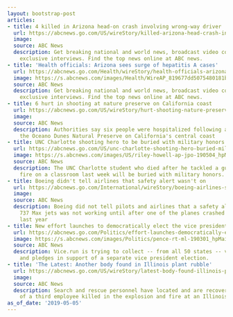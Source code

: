 ```yaml
---
layout: bootstrap-post
articles:
- title: 4 killed in Arizona head-on crash involving wrong-way driver
  url: https://abcnews.go.com/US/wireStory/killed-arizona-head-crash-involving-wrong-driver-62841272
  image: 
  source: ABC News
  description: Get breaking national and world news, broadcast video coverage, and
    exclusive interviews. Find the top news online at ABC news.
- title: 'Health officials: Arizona sees surge of hepatitis A cases'
  url: https://abcnews.go.com/Health/wireStory/health-officials-arizona-sees-surge-hepatitis-cases-62841271
  image: https://s.abcnews.com/images/Health/WireAP_819677dd5075480181b7fac6dd424bc5_16x9_992.jpg
  source: ABC News
  description: Get breaking national and world news, broadcast video coverage, and
    exclusive interviews. Find the top news online at ABC news.
- title: 6 hurt in shooting at nature preserve on California coast
  url: https://abcnews.go.com/US/wireStory/hurt-shooting-nature-preserve-california-coast-62841037
  image: 
  source: ABC News
  description: Authorities say six people were hospitalized following a shooting at
    the Oceano Dunes Natural Preserve on California's central coast
- title: UNC Charlotte shooting hero to be buried with military honors
  url: https://abcnews.go.com/US/unc-charlotte-shooting-hero-buried-military-honors/story?id=62839267
  image: https://s.abcnews.com/images/US/riley-howell-ap-jpo-190504_hpMain_16x9_992.jpg
  source: ABC News
  description: The UNC Charlotte student who died after he tackled a gunman who opened
    fire on a classroom last week will be buried with military honors.
- title: Boeing didn't tell airlines that safety alert wasn't on
  url: https://abcnews.go.com/International/wireStory/boeing-airlines-safety-alert-62840702
  image: 
  source: ABC News
  description: Boeing did not tell pilots and airlines that a safety alert on its
    737 Max jets was not working until after one of the planes crashed in Indonesia
    last year
- title: New effort launches to democratically elect the vice president in 2020
  url: https://abcnews.go.com/Politics/effort-launches-democratically-elect-vice-president-2020/story?id=62839131
  image: https://s.abcnews.com/images/Politics/pence-rt-ml-190301_hpMain_16x9_992.jpg
  source: ABC News
  description: Vice.run is trying to collect -- from all 50 states -- voter signatures
    and pledges in support of a separate vice president election.
- title: 'The Latest: Another body found in Illinois plant rubble'
  url: https://abcnews.go.com/US/wireStory/latest-body-found-illinois-plant-rubble-62840116
  image: 
  source: ABC News
  description: Search and rescue personnel have located and are recovering the body
    of a third employee killed in the explosion and fire at an Illinois silicone plant
as_of_date: '2019-05-05'
---
```


